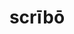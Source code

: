 ---
title: scrībō
meaning: to write
ch: 1
pos: verb
secondppstem: scrīb
infend: ere
infhyph: -ere
conjugation: third
derivative: scribe, scribble, script
---